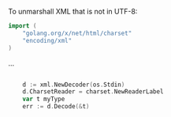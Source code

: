 To unmarshall XML that is not in UTF-8:

```go
import (
    "golang.org/x/net/html/charset"
    "encoding/xml"
)
```

...

```go

    d := xml.NewDecoder(os.Stdin)
    d.CharsetReader = charset.NewReaderLabel
    var t myType
    err := d.Decode(&t)
```
